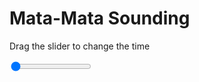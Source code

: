 <h1>Mata-Mata Sounding</h1>
<p>Drag the slider to change the time</p>

<div class="slidecontainer">
<input oninput='setImage(this)' class="slider" type="range" min="0" max="5" value="0" step="1" />
<img id='img'/>
</div>

<script>
var img = document.getElementById('img');
var img_array = ['/assets/images/skwt/skd_mat_wrfout_d01_2020-07-12_12:00:00.png',
'/assets/images/skwt/skd_mat_wrfout_d01_2020-07-12_18:00:00.png',
'/assets/images/skwt/skd_mat_wrfout_d01_2020-07-13_00:00:00.png',
'/assets/images/skwt/skd_mat_wrfout_d01_2020-07-13_06:00:00.png',
'/assets/images/skwt/skd_mat_wrfout_d01_2020-07-13_12:00:00.png',];
function setImage(obj)
{
        var value = obj.value;
        img.src = img_array[value];

}
</script>
